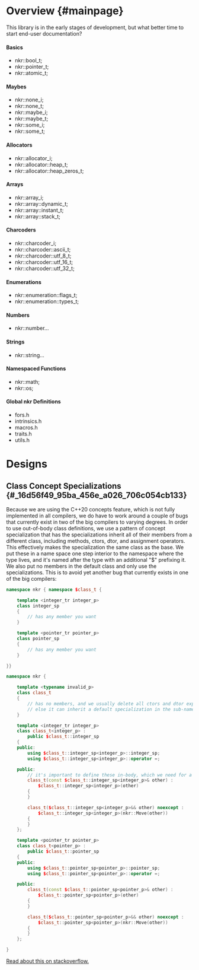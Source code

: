 # Overview {#mainpage}

This library is in the early stages of development, but what better time to start end-user documentation?

#### Basics
- nkr::bool_t;
- nkr::pointer_t;
- nkr::atomic_t;

#### Maybes
- nkr::none_i;
- nkr::none_t;
- nkr::maybe_i;
- nkr::maybe_t;
- nkr::some_i;
- nkr::some_t;

#### Allocators
- nkr::allocator_i;
- nkr::allocator::heap_t;
- nkr::allocator::heap_zeros_t;

#### Arrays
- nkr::array_i;
- nkr::array::dynamic_t;
- nkr::array::instant_t;
- nkr::array::stack_t;

#### Charcoders
- nkr::charcoder_i;
- nkr::charcoder::ascii_t;
- nkr::charcoder::utf_8_t;
- nkr::charcoder::utf_16_t;
- nkr::charcoder::utf_32_t;

#### Enumerations
- nkr::enumeration::flags_t;
- nkr::enumeration::types_t;

#### Numbers
- nkr::number...

#### Strings
- nkr::string...

#### Namespaced Functions
- nkr::math;
- nkr::os;

#### Global nkr Definitions
- fors.h
- intrinsics.h
- macros.h
- traits.h
- utils.h

# Designs

## Class Concept Specializations {#_16d56f49_95ba_456e_a026_706c054cb133}

Because we are using the C++20 concepts feature, which is not fully implemented in all compilers, we do have to work around a couple of bugs that currently exist in two of the big compilers to varying degrees. In order to use out-of-body class definitions, we use a pattern of concept specialization that has the specializations inherit all of their members from a different class, including methods, ctors, dtor, and assignment operators. This effectively makes the specialization the same class as the base. We put these in a name space one step interior to the namespace where the type lives, and it's named after the type with an additional "$" prefixing it. We also put no members in the default class and only use the specializations. This is to avoid yet another bug that currently exists in one of the big compilers:

```cpp
namespace nkr { namespace $class_t {

    template <integer_tr integer_p>
    class integer_sp
    {
        // has any member you want
    }

    template <pointer_tr pointer_p>
    class pointer_sp
    {
        // has any member you want
    }

}}

namespace nkr {

    template <typename invalid_p>
    class class_t
    {
        // has no members, and we usually delete all ctors and dtor explicitly.
        // else it can inherit a default specialization in the sub-namespace.
    }

    template <integer_tr integer_p>
    class class_t<integer_p> :
        public $class_t::integer_sp
    {
    public:
        using $class_t::integer_sp<integer_p>::integer_sp;
        using $class_t::integer_sp<integer_p>::operator =;

    public:
        // it's important to define these in-body, which we need for a certain ctor condition
        class_t(const $class_t::integer_sp<integer_p>& other) :
            $class_t::integer_sp<integer_p>(other)
        {
        }

        class_t($class_t::integer_sp<integer_p>&& other) noexcept :
            $class_t::integer_sp<integer_p>(nkr::Move(other))
        {
        }
    };

    template <pointer_tr pointer_p>
    class class_t<pointer_p> :
        public $class_t::pointer_sp
    {
    public:
        using $class_t::pointer_sp<pointer_p>::pointer_sp;
        using $class_t::pointer_sp<pointer_p>::operator =;

    public:
        class_t(const $class_t::pointer_sp<pointer_p>& other) :
            $class_t::pointer_sp<pointer_p>(other)
        {
        }

        class_t($class_t::pointer_sp<pointer_p>&& other) noexcept :
            $class_t::pointer_sp<pointer_p>(nkr::Move(other))
        {
        }
    };

}
```

[Read about this on stackoverflow.](https://stackoverflow.com/questions/68589314/how-to-define-a-specialized-class-method-outside-of-class-body-in-c)
